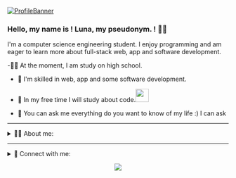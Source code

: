 [![ProfileBanner](https://github.com/lunax0390/lunax0390-stack/blob/main/designs/UwU.gif)](https://lunax0390.is-a.dev/)

### Hello, my name is ! Luna, my pseudonym. ! 🙋‍♂
I'm a computer science engineering student.
I enjoy programming and am eager to learn more about full-stack web, app and software development.


-👨‍🎓 At the moment, I am study on high school.


- 🌱 I'm skilled in web, app and some software development.

- 👯 In my free time I will study about code.<img src="https://media.giphy.com/media/WUlplcMpOCEmTGBtBW/giphy.gif" width="30">

- 💬 You can ask me everything do you want to know of my life :) I can ask 

---

<div>
    <details active="true">
        <summary>👨‍💻 About me:</summary>
            <br>
<div> 
    - Technologies:
        <p><br>
            <img align="left" alt="cmulay | C++" width="22px" src="https://github.com/lunax0390/lunax0390-stack/blob/main/designs/mytech/c-plus-plus-logo.png" />
            <img align="left" alt="cmulay | HTML5" width="22px" src="https://github.com/lunax0390/lunax0390-stack/blob/main/designs/mytech/html-5.png" />
            <img align="left" alt="cmulay | CSS3" width="22px" src="https://github.com/lunax0390/lunax0390-stack/blob/main/designs/mytech/css3.png" />                      
            <img align="left" alt="cmulay | PHP" width="22px" src="https://github.com/lunax0390/lunax0390-stack/blob/main/designs/mytech/php-logo.png" />                      
            <img align="left" alt="cmulay | JAVA" width="22px" src="https://github.com/lunax0390/lunax0390-stack/blob/main/designs/mytech/java-coffee-cup-logo.png" />                      
            <img align="left" alt="cmulay | JavaScript" width="22px" src="https://github.com/lunax0390/lunax0390-stack/blob/main/designs/mytech/javascript-logo.png" />                      
            <img align="left" alt="cmulay | React" width="22px" src="https://github.com/lunax0390/lunax0390-stack/blob/main/designs/mytech/react-native.png" />                                         
            <img align="left" alt="cmulay | Android with Kotlin" width="22px" src="https://github.com/lunax0390/lunax0390-stack/blob/main/designs/mytech/kotlin.png" />                                          
            <img align="left" alt="cmulay | Swift" width="22px" src="https://github.com/lunax0390/lunax0390-stack/blob/main/designs/mytech/swift.png" />                      
            <img align="left" alt="cmulay | Python" width="22px" src="https://github.com/lunax0390/lunax0390-stack/blob/main/designs/mytech/python.png" />                      
        </p><br>
</div>

<br>

<div> 
     - IDE's and S/W Package Managers:
            <p><br>
                <img align="left" alt="lunax0390-stack | Adobe Dreamweaver" width="22px" src="https://github.com/lunax0390/lunax0390-stack/blob/main/designs/ide_packages/intellij-idea.png" />
                <img align="left" alt="lunax0390-stack | Adobe Dreamweaver" width="22px" src="https://github.com/lunax0390/lunax0390-stack/blob/main/designs/ide_packages/pycharm.png" />
                <img align="left" alt="lunax0390-stack | Visual Studio Code" width="22px" src="https://github.com/lunax0390/lunax0390-stack/blob/main/designs/ide_packages/visual-studio-logo.png" />
                <img align="left" alt="lunax0390-stack | Apple XCode" width="22px" src="https://github.com/lunax0390/lunax0390-stack/blob/main/designs/ide_packages/xcode.png" />
                <img align="left" alt="lunax0390-stack | Apple XCode" width="22px" src="https://github.com/lunax0390/lunax0390-stack/blob/main/designs/ide_packages/npm.png" />
                <img align="left" alt="lunax0390-stack | Apple XCode" width="22px" src="https://github.com/lunax0390/lunax0390-stack/blob/main/designs/ide_packages/homebrew.png" />
            </p><br>
</div>

<br>

<div> 
    - OS:
        <p><br>
            <img align="left" alt="lunax0390-stack | macOS" width="22px" src="https://github.com/lunax0390/lunax0390-stack/blob/main/designs/os/mac-os.png" />
            <img align="left" alt="lunax0390-stack | Windows" width="22px" src="https://github.com/lunax0390/lunax0390-stack/blob/main/designs/os/windows-client.png" />                      
        </p>
        <br>
</div>
    </details>
</div>

---

<div>
    <details active="true">
        <summary> 🔗 Connect with me:</summary>
            <br>
            <div> 
 - Visit:
 <p>
  
  [<img align="left" alt="cmulay | Portfolio" width="22px" src="https://github.com/lunax0390/lunax0390-stack/blob/main/designs/socials/domain.png" />](https://lunax0390.is-a.dev/)
  
 </p> <br>
</div>

<br>

<div>
  - Social (I have only email contact):
 <p>
  
  [<img align="left" alt="lunax0390-stack | Mail" width="22px" src="https://github.com/lunax0390/lunax0390-stack/blob/main/designs/socials/gmail.png" />](mailto:moonsec99@gmail.com)
 
 </p>
</div>
            <br>
    </details>
</div>




<p align="center">
<img src="https://img.shields.io/badge/%F0%9F%8F%86%20Made%20With%20%E2%9D%A4%20In-Thailand-green"/>

</p>

